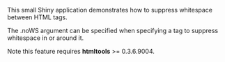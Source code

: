 This small Shiny application demonstrates how to suppress whitespace between HTML tags.

The .noWS argument can be specified when specifying a tag to suppress whitespace in or around it.

Note this feature requires **htmltools** >= 0.3.6.9004.
